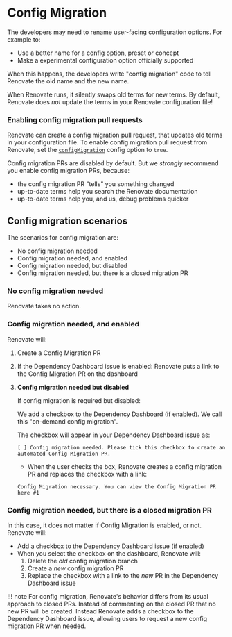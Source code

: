 # Config Migration

The developers may need to rename user-facing configuration options.
For example to:

- Use a better name for a config option, preset or concept
- Make a experimental configuration option officially supported

When this happens, the developers write "config migration" code to tell Renovate the old name and the new name.

When Renovate runs, it silently swaps old terms for new terms.
By default, Renovate does _not_ update the terms in your Renovate configuration file!

### Enabling config migration pull requests

Renovate can create a config migration pull request, that updates old terms in your configuration file.
To enable config migration pull request from Renovate, set the [`configMigration`](./configuration-options.md#configmigration) config option to `true`.

Config migration PRs are disabled by default.
But we _strongly_ recommend you enable config migration PRs, because:

- the config migration PR "tells" you something changed
- up-to-date terms help you search the Renovate documentation
- up-to-date terms help you, and us, debug problems quicker

## Config migration scenarios

The scenarios for config migration are:

- No config migration needed
- Config migration needed, and enabled
- Config migration needed, but disabled
- Config migration needed, but there is a closed migration PR

### No config migration needed

Renovate takes no action.

### Config migration needed, and enabled

Renovate will:

1. Create a Config Migration PR
1. If the Dependency Dashboard issue is enabled: Renovate puts a link to the Config Migration PR on the dashboard

3. **Config migration needed but disabled**

   If config migration is required but disabled:

   We add a checkbox to the Dependency Dashboard (if enabled). We call this "on-demand config migration".

   The checkbox will appear in your Dependency Dashboard issue as:

   ```
   [ ] Config migration needed. Please tick this checkbox to create an automated Config Migration PR.
   ```

   - When the user checks the box, Renovate creates a config migration PR and replaces the checkbox with a link:

   ```
   Config Migration necessary. You can view the Config Migration PR here #1
   ```

### Config migration needed, but there is a closed migration PR

In this case, it does not matter if Config Migration is enabled, or not.
Renovate will:

- Add a checkbox to the Dependency Dashboard issue (if enabled)
- When you select the checkbox on the dashboard, Renovate will:
    1. Delete the _old_ config migration branch
    1. Create a _new_ config migration PR
    1. Replace the checkbox with a link to the _new_ PR in the Dependency Dashboard issue

<!-- prettier-ignore -->
!!! note
    For config migration, Renovate's behavior differs from its usual approach to closed PRs. Instead of commenting on the closed PR that no new PR will be created. Instead Renovate adds a checkbox to the Dependency Dashboard issue, allowing users to request a new config migration PR when needed.
